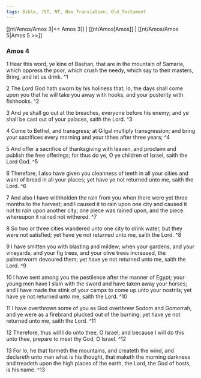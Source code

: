 ```yaml
---
tags: Bible, JST, NT, New_Translation, Old_Testament
---
```


[[nt/Amos/Amos 3|<< Amos 3]] | [[nt/Amos|Amos]] | [[nt/Amos/Amos 5|Amos 5 >>]]

### Amos 4

1 Hear this word, ye kine of Bashan, that are in the mountain of Samaria, which oppress the poor, which crush the needy, which say to their masters, Bring, and let us drink.  ^1

2 The Lord God hath sworn by his holiness that, lo, the days shall come upon you that he will take you away with hooks, and your posterity with fishhooks.  ^2

3 And ye shall go out at the breaches, everyone before his enemy; and ye shall be cast out of your palaces, saith the Lord.  ^3

4 Come to Bethel, and transgress; at Gilgal multiply transgression; and bring your sacrifices every morning and your tithes after three years;  ^4

5 And offer a sacrifice of thanksgiving with leaven, and proclaim and publish the free offerings; for thus do ye, O ye children of Israel, saith the Lord God.  ^5

6 Therefore, I also have given you cleanness of teeth in all your cities and want of bread in all your places; yet have ye not returned unto me, saith the Lord.  ^6

7 And also I have withholden the rain from you when there were yet three months to the harvest; and I caused it to rain upon one city and caused it not to rain upon another city; one piece was rained upon, and the piece whereupon it rained not withered.  ^7

8 So two or three cities wandered unto one city to drink water, but they were not satisfied; yet have ye not returned unto me, saith the Lord.  ^8

9 I have smitten you with blasting and mildew; when your gardens, and your vineyards, and your fig trees, and your olive trees increased, the palmerworm devoured them; yet have ye not returned unto me, saith the Lord.  ^9

10 I have sent among you the pestilence after the manner of Egypt; your young men have I slain with the sword and have taken away your horses; and I have made the stink of your camps to come up unto your nostrils; yet have ye not returned unto me, saith the Lord.  ^10

11 I have overthrown some of you as God overthrew Sodom and Gomorrah, and ye were as a firebrand plucked out of the burning; yet have ye not returned unto me, saith the Lord.  ^11

12 Therefore, thus will I do unto thee, O Israel; and because I will do this unto thee, prepare to meet thy God, O Israel.  ^12

13 For lo, he that formeth the mountains, and createth the wind, and declareth unto man what is his thought, that maketh the morning darkness and treadeth upon the high places of the earth, the Lord, the God of hosts, is his name.  ^13

 
